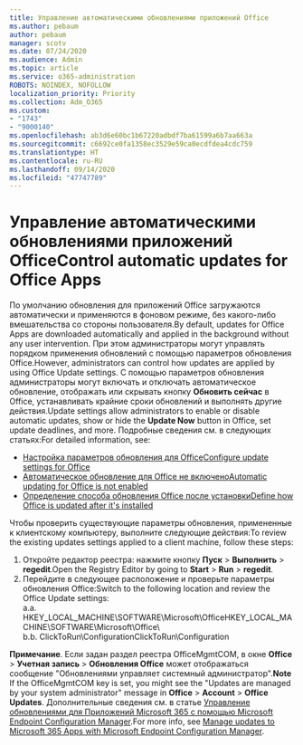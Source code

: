 ```yaml
---
title: Управление автоматическими обновлениями приложений Office
ms.author: pebaum
author: pebaum
manager: scotv
ms.date: 07/24/2020
ms.audience: Admin
ms.topic: article
ms.service: o365-administration
ROBOTS: NOINDEX, NOFOLLOW
localization_priority: Priority
ms.collection: Adm_O365
ms.custom:
- "1743"
- "9000140"
ms.openlocfilehash: ab3d6e60bc1b67220adbdf7ba61599a6b7aa663a
ms.sourcegitcommit: c6692ce0fa1358ec3529e59ca0ecdfdea4cdc759
ms.translationtype: HT
ms.contentlocale: ru-RU
ms.lasthandoff: 09/14/2020
ms.locfileid: "47747789"
---
```

# <a name="control-automatic-updates-for-office-apps"></a><span data-ttu-id="9120f-102">Управление автоматическими обновлениями приложений Office</span><span class="sxs-lookup"><span data-stu-id="9120f-102">Control automatic updates for Office Apps</span></span>

<span data-ttu-id="9120f-103">По умолчанию обновления для приложений Office загружаются автоматически и применяются в фоновом режиме, без какого-либо вмешательства со стороны пользователя.</span><span class="sxs-lookup"><span data-stu-id="9120f-103">By default, updates for Office Apps are downloaded automatically and applied in the background without any user intervention.</span></span> <span data-ttu-id="9120f-104">При этом администраторы могут управлять порядком применения обновлений с помощью параметров обновления Office.</span><span class="sxs-lookup"><span data-stu-id="9120f-104">However, administrators can control how updates are applied by using Office Update settings.</span></span> <span data-ttu-id="9120f-105">С помощью параметров обновления администраторы могут включать и отключать автоматическое обновление, отображать или скрывать кнопку **Обновить сейчас** в Office, устанавливать крайние сроки обновлений и выполнять другие действия.</span><span class="sxs-lookup"><span data-stu-id="9120f-105">Update settings allow administrators to enable or disable automatic updates, show or hide the **Update Now** button in Office, set update deadlines, and more.</span></span> <span data-ttu-id="9120f-106">Подробные сведения см. в следующих статьях:</span><span class="sxs-lookup"><span data-stu-id="9120f-106">For detailed information, see:</span></span>

- [<span data-ttu-id="9120f-107">Настройка параметров обновления для Office</span><span class="sxs-lookup"><span data-stu-id="9120f-107">Configure update settings for Office</span></span>](https://docs.microsoft.com/deployoffice/configure-update-settings-for-office-365-proplus)  
- [<span data-ttu-id="9120f-108">Автоматическое обновление для Office не включено</span><span class="sxs-lookup"><span data-stu-id="9120f-108">Automatic updating for Office is not enabled</span></span>](https://support.microsoft.com/help/2753538/automatic-updating-for-office-2013-and-office-2016-click-to-run-is-not)  
- [<span data-ttu-id="9120f-109">Определение способа обновления Office после установки</span><span class="sxs-lookup"><span data-stu-id="9120f-109">Define how Office is updated after it's installed</span></span>](https://docs.microsoft.com/deployoffice/configuration-options-for-the-office-2016-deployment-tool#updates-element)

<span data-ttu-id="9120f-110">Чтобы проверить существующие параметры обновления, примененные к клиентскому компьютеру, выполните следующие действия:</span><span class="sxs-lookup"><span data-stu-id="9120f-110">To review the existing updates settings applied to a client machine, follow these steps:</span></span>

1. <span data-ttu-id="9120f-111">Откройте редактор реестра: нажмите кнопку **Пуск** > **Выполнить** > **regedit**.</span><span class="sxs-lookup"><span data-stu-id="9120f-111">Open the Registry Editor by going to **Start** > **Run** > **regedit**.</span></span>
2. <span data-ttu-id="9120f-112">Перейдите в следующее расположение и проверьте параметры обновления Office:</span><span class="sxs-lookup"><span data-stu-id="9120f-112">Switch to the following location and review the Office Update settings:</span></span>  
    <span data-ttu-id="9120f-113">а.</span><span class="sxs-lookup"><span data-stu-id="9120f-113">a.</span></span> <span data-ttu-id="9120f-114">HKEY_LOCAL_MACHINE\SOFTWARE\Microsoft\Office</span><span class="sxs-lookup"><span data-stu-id="9120f-114">HKEY_LOCAL_MACHINE\SOFTWARE\Microsoft\Office</span></span>\  
    <span data-ttu-id="9120f-115">b.</span><span class="sxs-lookup"><span data-stu-id="9120f-115">b.</span></span> <span data-ttu-id="9120f-116">ClickToRun\Configuration</span><span class="sxs-lookup"><span data-stu-id="9120f-116">ClickToRun\Configuration</span></span>

<span data-ttu-id="9120f-117">**Примечание**. Если задан раздел реестра OfficeMgmtCOM, в окне **Office** > **Учетная запись** > **Обновления Office** может отображаться сообщение "Обновлениями управляет системный администратор".</span><span class="sxs-lookup"><span data-stu-id="9120f-117">**Note**  If the OfficeMgmtCOM key is set, you might see the "Updates are managed by your system administrator" message in **Office** > **Account** > **Office Updates**.</span></span> <span data-ttu-id="9120f-118">Дополнительные сведения см. в статье [Управление обновлениями для Приложений Microsoft 365 с помощью Microsoft Endpoint Configuration Manager](https://docs.microsoft.com/deployoffice/manage-updates-to-office-365-proplus-with-system-center-configuration-manager#method-1-use-office-deployment-tool-to-enable-office-365-clients-to-receive-updates-from-configuration-manager).</span><span class="sxs-lookup"><span data-stu-id="9120f-118">For more info, see [Manage updates to Microsoft 365 Apps with Microsoft Endpoint Configuration Manager](https://docs.microsoft.com/deployoffice/manage-updates-to-office-365-proplus-with-system-center-configuration-manager#method-1-use-office-deployment-tool-to-enable-office-365-clients-to-receive-updates-from-configuration-manager).</span></span>  
